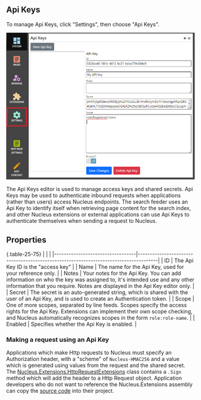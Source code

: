 ## Api Keys
To manage Api Keys, click "Settings", then choose "Api Keys".

![Api Keys](Api-Keys.png)

The Api Keys editor is used to manage access keys and shared secrets.  Api Keys may be used to authenticate inbound requests when applications (rather 
than users) access Nucleus endpoints.  The search feeder uses an Api Key to identify itself when retrieving page content for the search index, and 
other Nucleus extensions or external applications can use Api Keys to authenticate themselves when sending a request to Nucleus.

## Properties

{.table-25-75}
|                                  |                                                                                      |
|----------------------------------|--------------------------------------------------------------------------------------|
| ID                               | The Api Key ID is the "access key" |
| Name                             | The name for the Api Key, used for your reference only.  |
| Notes                            | Your notes for the Api Key.  You can add information on who the key was assigned to, it's intended use and any other information that you require.  Notes are displayed in the Api Key editor only.  |
| Secret                           | The secret is an auto-generated string, which is shared with the user of an Api Key, and is used to create an Authentication token.  |
| Scope                            | One of more scopes, separated by line feeds.  Scopes specify the access rights for the Api Key.  Extensions can implement their own scope checking, and Nucleus automatically recognizes scopes in the form `role:role-name`.  |
| Enabled                          | Specifies whether the Api Key is enabled.  |

### Making a request using an Api Key
Applications which make Http requests to Nucleus must specify an Authorization header, with a "scheme" of `Nucleus-HMAC256` and a value which 
is generated using values from the request and the shared secret.  The [Nucleus.Extensions.HttpRequestExtensions](/api-documentation/Nucleus.Extensions.xml/Nucleus.Extensions.HttpRequestExtensions/) 
class contains a `.Sign` method which will add the header to a Http Request object.  Application developers who do not want to reference the 
Nucleus.Extensions assembly can copy the [source code](https://github.com/Inventua/nucleus-core/blob/main/Nucleus.Extensions/HttpRequestExtensions.cs) 
into their project.